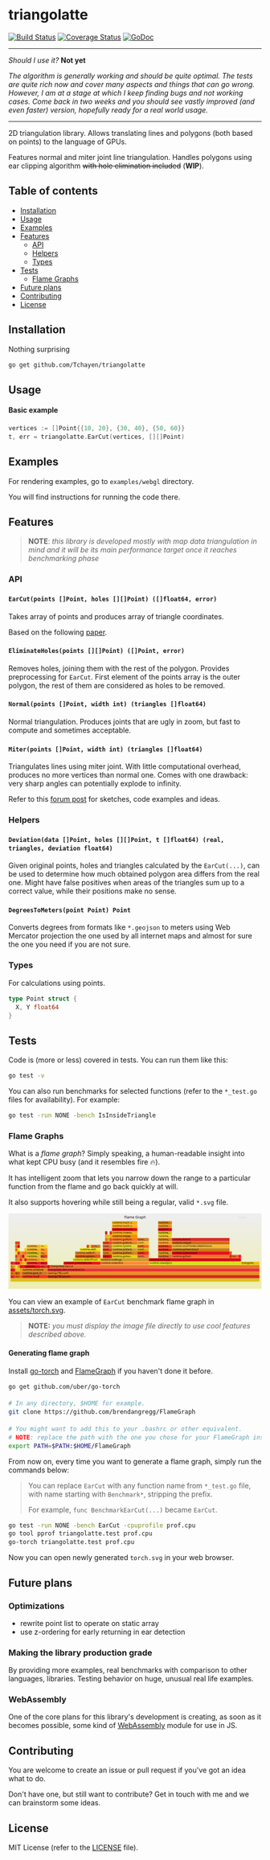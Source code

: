 # triangolatte

[![Build Status](https://travis-ci.org/Tchayen/triangolatte.svg?branch=master)](https://travis-ci.org/Tchayen/triangolatte)
[![Coverage Status](https://coveralls.io/repos/github/Tchayen/triangolatte/badge.svg?branch=master)](https://coveralls.io/github/Tchayen/triangolatte?branch=master)
[![GoDoc](https://godoc.org/github.com/Tchayen/triangolatte?status.svg)](https://godoc.org/github.com/Tchayen/triangolatte)

---

_Should I use it?_ **Not yet**

_The algorithm is generally working and should be quite optimal. The tests are
quite rich now and cover many aspects and things that can go wrong. However, I
am at a stage at which I keep finding bugs and not working cases. Come back in
two weeks and you should see vastly improved (and even faster) version,
hopefully ready for a real world usage._

---

2D triangulation library. Allows translating lines and polygons (both based on
points) to the language of GPUs.

Features normal and miter joint line triangulation. Handles polygons using ear
clipping algorithm ~~with hole elimination included~~ (**WIP**).

## Table of contents

- [Installation](#installation)
- [Usage](#usage)
- [Examples](#examples)
- [Features](#features)
  - [API](#api)
  - [Helpers](#helpers)
  - [Types](#types)
- [Tests](#tests)
  - [Flame Graphs](#flame-graphs)
- [Future plans](#future-plans)
- [Contributing](#contributing)
- [License](#license)

## Installation

Nothing surprising
```bash
go get github.com/Tchayen/triangolatte
```

## Usage

#### Basic example
```go
vertices := []Point{{10, 20}, {30, 40}, {50, 60}}
t, err = triangolatte.EarCut(vertices, [][]Point)
```

## Examples

For rendering examples, go to `examples/webgl` directory.

You will find instructions for running the code there.

## Features

> **NOTE**: _this library is developed mostly with map data triangulation in
mind and it will be its main performance target once it reaches benchmarking
phase_

### API

#### `EarCut(points []Point, holes [][]Point) ([]float64, error)`

Takes array of points and produces array of triangle coordinates.

Based on the following [paper](https://www.geometrictools.com/Documentation/TriangulationByEarClipping.pdf).

#### `EliminateHoles(points [][]Point) ([]Point, error)`

Removes holes, joining them with the rest of the polygon. Provides preprocessing
for `EarCut`. First element of the points array is the outer polygon, the rest
of them are considered as holes to be removed.

#### `Normal(points []Point, width int) (triangles []float64)`

Normal triangulation. Produces joints that are ugly in zoom, but fast to compute
and sometimes acceptable.

#### `Miter(points []Point, width int) (triangles []float64)`

Triangulates lines using miter joint. With little computational overhead,
produces no more vertices than normal one. Comes with one drawback: very sharp
angles can potentially explode to infinity.

Refer to this [forum post](https://forum.libcinder.org/topic/smooth-thick-lines-using-geometry-shader)
for sketches, code examples and ideas.

### Helpers

#### `Deviation(data []Point, holes [][]Point, t []float64) (real, triangles, deviation float64)`

Given original points, holes and triangles calculated by the `EarCut(...)`, can
be used to determine how much obtained polygon area differs from the real one.
Might have false positives when areas of the triangles sum up to a correct value,
while their positions make no sense.

#### `DegreesToMeters(point Point) Point`

Converts degrees from formats like `*.geojson` to meters using Web Mercator
projection the one used by all internet maps and almost for sure the one you
need if you are not sure.

### Types

For calculations using points.
```go
type Point struct {
  X, Y float64
}
```

## Tests

Code is (more or less) covered in tests. You can run them like this:

```bash
go test -v
```

You can also run benchmarks for selected functions (refer to the `*_test.go` files for availability). For example:

```bash
go test -run NONE -bench IsInsideTriangle
```

### Flame Graphs

What is a _flame graph_? Simply speaking, a human-readable insight into what
kept CPU busy (and it resembles fire 🔥).

It has intelligent zoom that lets you narrow down the range to a particular
function from the flame and go back quickly at will.

It also supports hovering while still being a regular, valid `*.svg` file.

![assets/torch.svg](assets/torch.svg)

You can view an example of `EarCut` benchmark flame graph in [assets/torch.svg](assets/torch.svg).

> **NOTE:** _you must display the image file directly to use cool features
described above._

#### Generating flame graph

Install [go-torch](https://github.com/uber/go-torch) and [FlameGraph](https://github.com/brendangregg/FlameGraph)
if you haven't done it before.

```bash
go get github.com/uber/go-torch

# In any directory, $HOME for example.
git clone https://github.com/brendangregg/FlameGraph

# You might want to add this to your .bashrc or other equivalent.
# NOTE: replace the path with the one you chose for your FlameGraph installation.
export PATH=$PATH:$HOME/FlameGraph
```

From now on, every time you want to generate a flame graph, simply run the
commands below:

> You can replace `EarCut` with any function name from `*_test.go` file, with
> name starting with `Benchmark*`, stripping the prefix.
>
> For example, `func BenchmarkEarCut(...)` became `EarCut`.

```bash
go test -run NONE -bench EarCut -cpuprofile prof.cpu
go tool pprof triangolatte.test prof.cpu
go-torch triangolatte.test prof.cpu
```

Now you can open newly generated `torch.svg` in your web browser.

## Future plans

### Optimizations

- rewrite point list to operate on static array
- use z-ordering for early returning in ear detection

### Making the library production grade

By providing more examples, real benchmarks with comparison to other languages,
libraries. Testing behavior on huge, unusual real life examples.

### WebAssembly

One of the core plans for this library's development is creating, as soon as it
becomes possible, some kind of [WebAssembly](https://webassembly.org/) module
for use in JS.

## Contributing

You are welcome to create an issue or pull request if you've got an idea what to do.

Don't have one, but still want to contribute? Get in touch with me and we can
brainstorm some ideas.

## License

MIT License (refer to the [LICENSE](LICENSE) file).
